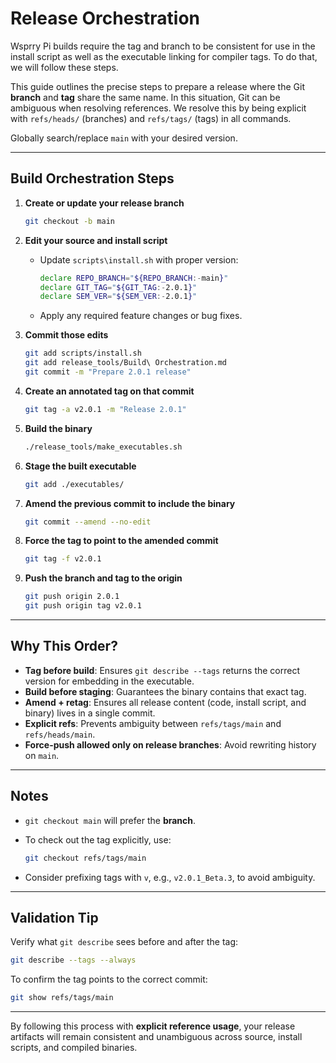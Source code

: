 # Release Orchestration

Wsprry Pi builds require the tag and branch to be consistent for use in the install script as well as the executable linking for compiler tags. To do that, we will follow these steps.

This guide outlines the precise steps to prepare a release where the Git **branch** and **tag** share the same name. In this situation, Git can be ambiguous when resolving references. We resolve this by being explicit with `refs/heads/` (branches) and `refs/tags/` (tags) in all commands.

Globally search/replace `main` with your desired version.

---

## Build Orchestration Steps

1. **Create or update your release branch**

   ```bash
   git checkout -b main
   ```

2. **Edit your source and install script**

    * Update `scripts\install.sh` with proper version:
        ```bash
        declare REPO_BRANCH="${REPO_BRANCH:-main}"
        declare GIT_TAG="${GIT_TAG:-2.0.1}"
        declare SEM_VER="${SEM_VER:-2.0.1}"
        ```
    * Apply any required feature changes or bug fixes.

3. **Commit those edits**

   ```bash
   git add scripts/install.sh
   git add release_tools/Build\ Orchestration.md 
   git commit -m "Prepare 2.0.1 release"
   ```

4. **Create an annotated tag on that commit**

   ```bash
   git tag -a v2.0.1 -m "Release 2.0.1"
   ```

5. **Build the binary**

   ```bash
   ./release_tools/make_executables.sh
   ```

6. **Stage the built executable**

   ```bash
   git add ./executables/
   ```

7. **Amend the previous commit to include the binary**

   ```bash
   git commit --amend --no-edit
   ```

8. **Force the tag to point to the amended commit**

   ```bash
   git tag -f v2.0.1
   ```

9. **Push the branch and tag to the origin**

   ```bash
   git push origin 2.0.1
   git push origin tag v2.0.1
   ```

---

## Why This Order?

* **Tag before build**: Ensures `git describe --tags` returns the correct version for embedding in the executable.
* **Build before staging**: Guarantees the binary contains that exact tag.
* **Amend + retag**: Ensures all release content (code, install script, and binary) lives in a single commit.
* **Explicit refs**: Prevents ambiguity between `refs/tags/main` and `refs/heads/main`.
* **Force-push allowed only on release branches**: Avoid rewriting history on `main`.

---

## Notes

* `git checkout main` will prefer the **branch**.

* To check out the tag explicitly, use:

  ```bash
  git checkout refs/tags/main
  ```

* Consider prefixing tags with `v`, e.g., `v2.0.1_Beta.3`, to avoid ambiguity.

---

## Validation Tip

Verify what `git describe` sees before and after the tag:

```bash
git describe --tags --always
```

To confirm the tag points to the correct commit:

```bash
git show refs/tags/main
```

---

By following this process with **explicit reference usage**, your release artifacts will remain consistent and unambiguous across source, install scripts, and compiled binaries.

